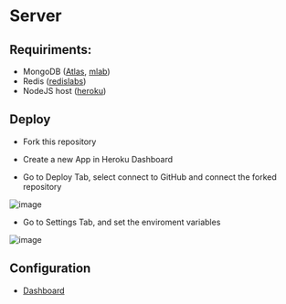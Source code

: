 # Server

## Requiriments:
- MongoDB ([Atlas](https://www.mongodb.com/cloud/atlas), [mlab](https://mlab.com/))
- Redis ([redislabs](https://redislabs.com/))
- NodeJS host ([heroku](https://heroku.com/))

## Deploy

- Fork this repository

- Create a new App in Heroku Dashboard

- Go to Deploy Tab, select connect to GitHub and connect the forked repository

![image](https://user-images.githubusercontent.com/4512966/40456411-a7383238-5ec7-11e8-803f-2cc9da331932.png)

- Go to Settings Tab, and set the enviroment variables

![image](https://user-images.githubusercontent.com/4512966/40456709-2dfd12b0-5ec9-11e8-8788-2ddead4b0b20.png)

## Configuration

- [Dashboard](https://github.com/memory-cloud/dashboard)
